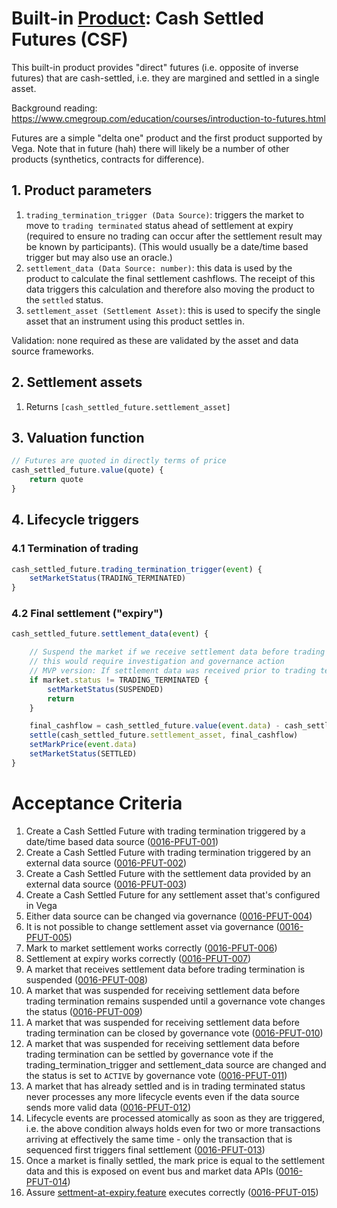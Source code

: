 # Built-in [Product](./0051-PROD-product.md): Cash Settled Futures (CSF)

This built-in product provides "direct" futures (i.e. opposite of inverse futures) that are cash-settled, i.e. they are margined and settled in a single asset.

Background reading: https://www.cmegroup.com/education/courses/introduction-to-futures.html

Futures are a simple "delta one" product and the first product supported by Vega. Note that in future (hah) there will likely be a number of other products (synthetics, contracts for difference).

## 1. Product parameters

1. `trading_termination_trigger (Data Source)`: triggers the market to move to `trading terminated` status ahead of settlement at expiry (required to ensure no trading can occur after the settlement result may be known by participants). (This would usually be a date/time based trigger but may also use an oracle.)
1. `settlement_data (Data Source: number)`: this data is used by the product to calculate the final settlement cashflows. The receipt of this data triggers this calculation and therefore also moving the product to the `settled` status.
1. `settlement_asset (Settlement Asset)`: this is used to specify the single asset that an instrument using this product settles in.

Validation: none required as these are validated by the asset and data source frameworks.


## 2. Settlement assets

1. Returns `[cash_settled_future.settlement_asset]`


## 3. Valuation function

```javascript
// Futures are quoted in directly terms of price 
cash_settled_future.value(quote) {
	return quote
}
```


## 4. Lifecycle triggers

### 4.1 Termination of trading

```javascript
cash_settled_future.trading_termination_trigger(event) {
	setMarketStatus(TRADING_TERMINATED)
}
```


### 4.2 Final settlement ("expiry")

```javascript
cash_settled_future.settlement_data(event) {

	// Suspend the market if we receive settlement data before trading termination
	// this would require investigation and governance action
	// MVP version: If settlement data was received prior to trading termination use the last value received, otherwise use the first value received after trading is terminated 
	if market.status != TRADING_TERMINATED {
		setMarketStatus(SUSPENDED)
		return
	}

	final_cashflow = cash_settled_future.value(event.data) - cash_settled_future.value(market.mark_price)) 
	settle(cash_settled_future.settlement_asset, final_cashflow)
	setMarkPrice(event.data)
	setMarketStatus(SETTLED)
}
```


# Acceptance Criteria

1. Create a Cash Settled Future with trading termination triggered by a date/time based data source (<a name="0016-PFUT-001" href="#0016-PFUT-001">0016-PFUT-001</a>)
2. Create a Cash Settled Future with trading termination triggered by an external data source (<a name="0016-PFUT-002" href="#0016-PFUT-002">0016-PFUT-002</a>)
3. Create a Cash Settled Future with the settlement data provided by an external data source (<a name="0016-PFUT-003" href="#0016-PFUT-003">0016-PFUT-003</a>)
4. Create a Cash Settled Future for any settlement asset that's configured in Vega
  1. Either data source can be changed via governance (<a name="0016-PFUT-004" href="#0016-PFUT-004">0016-PFUT-004</a>)
  2. It is not possible to change settlement asset via governance (<a name="0016-PFUT-005" href="#0016-PFUT-005">0016-PFUT-005</a>)
  3. Mark to market settlement works correctly (<a name="0016-PFUT-006" href="#0016-PFUT-006">0016-PFUT-006</a>)
  4. Settlement at expiry works correctly (<a name="0016-PFUT-007" href="#0016-PFUT-007">0016-PFUT-007</a>)
1. A market that receives settlement data before trading termination is suspended (<a name="0016-PFUT-008" href="#0016-PFUT-008">0016-PFUT-008</a>)
1. A market that was suspended for receiving settlement data before trading termination remains suspended until a governance vote changes the status (<a name="0016-PFUT-009" href="#0016-PFUT-009">0016-PFUT-009</a>) 
1. A market that was suspended for receiving settlement data before trading termination can be closed by governance vote (<a name="0016-PFUT-010" href="#0016-PFUT-010">0016-PFUT-010</a>)
1. A market that was suspended for receiving settlement data before trading termination can be settled by governance vote if the trading_termination_trigger and settlement_data source are changed and the status is set to `ACTIVE` by governance vote (<a name="0016-PFUT-011" href="#0016-PFUT-011">0016-PFUT-011</a>)
1. A market that has already settled and is in trading terminated status never processes any more lifecycle events even if the data source sends more valid data (<a name="0016-PFUT-012" href="#0016-PFUT-012">0016-PFUT-012</a>)
1. Lifecycle events are processed atomically as soon as they are triggered, i.e. the above condition always holds even for two or more transactions arriving at effectively the same time - only the transaction that is sequenced first triggers final settlement (<a name="0016-PFUT-013" href="#0016-PFUT-013">0016-PFUT-013</a>)
1. Once a market is finally settled, the mark price is equal to the settlement data and this is exposed on event bus and market data APIs (<a name="0016-PFUT-014" href="#0016-PFUT-014">0016-PFUT-014</a>)
1. Assure [settment-at-expiry.feature](https://github.com/vegaprotocol/vega/blob/develop/integration/features/verified/0002-settlement_at_expiry.feature) executes correctly (<a name="0016-PFUT-015" href="#0016-PFUT-015">0016-PFUT-015</a>)